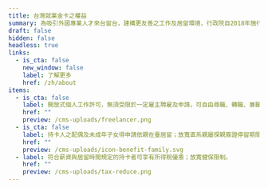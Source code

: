 ```yaml
---
title: 台灣就業金卡之權益
summary: 為吸引外國專業人才來台留台，建構更友善之工作及居留環境，行政院自2018年施行「外國專業人才延攬及僱用法」，推出結合工作許可、居留簽證、外僑居留證以及重入國許可之四證合一的「就業金卡」，積極爭取在科技、經濟、教育、文化、藝術、體育、金融、法律及建築設計等八項領域有特殊表現或獨到才能者。
draft: false
hidden: false
headless: true
links:
  - is_cta: false
    new_window: false
    label: 了解更多
    href: /zh/about
items:
  - is_cta: false
    label: 開放式個人工作許可，無須受限於一定雇主聘雇及申請，可自由尋職、轉職、兼職。
    href: ""
    preview: /cms-uploads/freelancer.png
  - is_cta: false
    label: 持卡人之配偶及未成年子女得申請依親在臺居留；放寬直系親屬探親簽證停留期間。
    href: ""
    preview: /cms-uploads/icon-benefit-family.svg
  - label: 符合薪資與居留時間規定的持卡者可享有所得稅優惠；放寬健保限制。
    href: ""
    preview: /cms-uploads/tax-reduce.png
---
```


